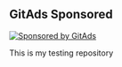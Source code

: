 <!-- GitAds-Verify: 46KMHFDDS3O7NBVDTTVVPXDZMNKK88WU -->
## GitAds Sponsored
[![Sponsored by GitAds](https://staging.gitads.dev/v1/ad-serve?source=shehzensidiq/open-cv-essentials@github)](https://gitads.dev/v1/ad-track?source=shehzensidiq/open-cv-essentials@github)


This is my testing repository

